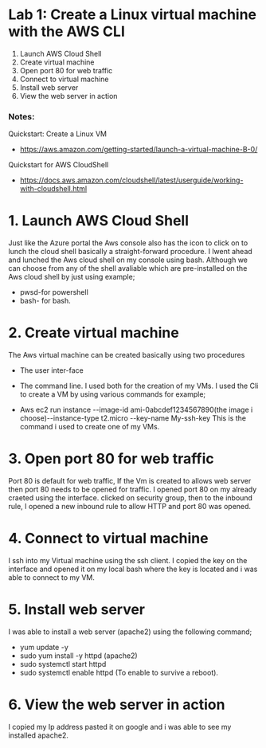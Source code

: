 # Lab 1: Create a Linux virtual machine with the AWS CLI

1. Launch AWS Cloud Shell
2. Create virtual machine
3. Open port 80 for web traffic
4. Connect to virtual machine
5. Install web server
6. View the web server in action

### Notes:

Quickstart: Create a Linux VM
* https://aws.amazon.com/getting-started/launch-a-virtual-machine-B-0/

Quickstart for AWS CloudShell
* https://docs.aws.amazon.com/cloudshell/latest/userguide/working-with-cloudshell.html


# 1. Launch AWS Cloud Shell

Just like the Azure portal the Aws console also has the icon to click on to lunch 
the cloud shell basically a straight-forward procedure.
I lwent ahead and lunched the Aws cloud shell on my console using bash.
Although we can choose from any of the shell avaliable which are pre-installed on the
Aws cloud shell by just using example; 
 * pwsd-for powershell
 * bash- for bash.


# 2. Create virtual machine

The Aws virtual machine can be created basically using two procedures 
 * The user inter-face
 * The command line.
I used both for the creation of my VMs. I used the Cli to create a VM by using various commands 
for example; 

 * Aws ec2 run instance --image-id ami-0abcdef1234567890(the image i choose)--instance-type t2.micro --key-name My-ssh-key
This is the command i used to create one of my VMs.


# 3. Open port 80 for web traffic

Port 80 is default for web traffic, If the Vm is created to allows web server then port 80 needs 
to be opened for traffic.
I opened port 80 on my already craeted using the interface. clicked on security group, then 
to the inbound rule, I opened a new inbound rule to allow HTTP and port 80 was opened.


# 4. Connect to virtual machine

I ssh into my Virtual machine using the ssh client. I copied the key on the interface and opened
it on my local bash where the key is located and i was able to connect to my VM.

# 5. Install web server

I was able to install a web server (apache2) using the following command;
 * yum update -y
 * sudo yum install -y httpd (apache2)
 * sudo systemctl start httpd 
 * sudo systemctl enable httpd (To enable to survive a reboot).


# 6. View the web server in action

I copied my Ip address pasted it on google and i was able to see my installed apache2.

